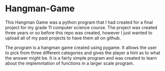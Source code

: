 # Hangman-Game
This Hangman Game was a python program that I had created for a final project for my grade 11 computer science course. The project was created three years or so before this repo was created, however I just wanted to upload all of my past projects to have them all on github.

The program is a hangman game created using pygame. It allows the user to pick from three different categories and gives the player a hint as to what the answer might be. It is a fairly simple program and was created to learn about the implemntation of functions in a larger scale program.
